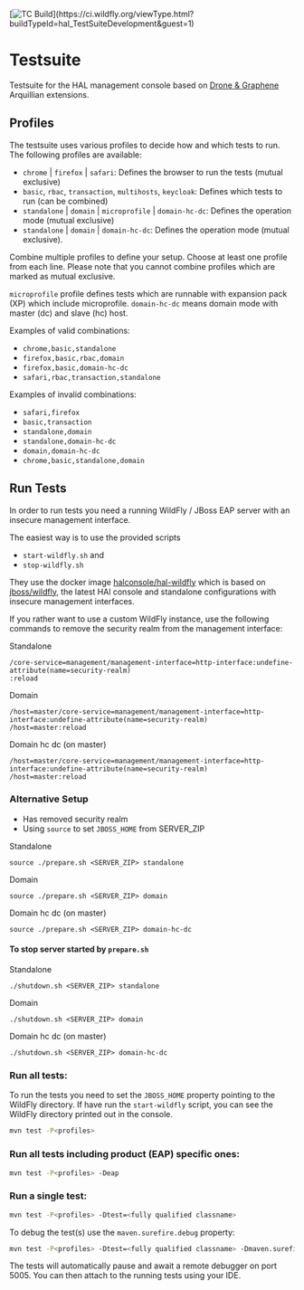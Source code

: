 [![TC Build](https://ci.wildfly.org/app/rest/builds/buildType:(id:hal_TestSuiteDevelopment)/statusIcon.svg)](https://ci.wildfly.org/viewType.html?buildTypeId=hal_TestSuiteDevelopment&guest=1)

# Testsuite

Testsuite for the HAL management console based on [Drone & Graphene](http://arquillian.org/guides/functional_testing_using_graphene/) Arquillian extensions.

## Profiles

The testsuite uses various profiles to decide how and which tests to run. The following profiles are available:

- `chrome` | `firefox` | `safari`: Defines the browser to run the tests (mutual exclusive)
- `basic`, `rbac`, `transaction`, `multihosts`, `keycloak`: Defines which tests to run (can be combined)
- `standalone` | `domain` | `microprofile` | `domain-hc-dc`: Defines the operation mode (mutual exclusive)
- `standalone` | `domain` | `domain-hc-dc`: Defines the operation mode (mutual exclusive). 

Combine multiple profiles to define your setup. Choose at least one profile from each line. Please note that you cannot combine profiles which are marked as mutual exclusive.

`microprofile` profile defines tests which are runnable with expansion pack (XP) which include microprofile.
`domain-hc-dc` means domain mode with master (dc) and slave (hc) host.

Examples of valid combinations:

- `chrome,basic,standalone`
- `firefox,basic,rbac,domain`
- `firefox,basic,domain-hc-dc`
- `safari,rbac,transaction,standalone`

Examples of invalid combinations:

- `safari,firefox`
- `basic,transaction`
- `standalone,domain`
- `standalone,domain-hc-dc`
- `domain,domain-hc-dc`
- `chrome,basic,standalone,domain`

## Run Tests

In order to run tests you need a running WildFly / JBoss EAP server with an insecure management interface.

The easiest way is to use the provided scripts

- `start-wildfly.sh` and
- `stop-wildfly.sh`

They use the docker image [halconsole/hal-wildfly](https://hub.docker.com/r/halconsole/hal-wildfly/) which is based
on [jboss/wildfly](https://hub.docker.com/r/jboss/wildfly/), the latest HAl console and standalone configurations with
insecure management interfaces.

If you rather want to use a custom WildFly instance, use the following commands to remove the security realm from the
management interface:

Standalone

```
/core-service=management/management-interface=http-interface:undefine-attribute(name=security-realm)
:reload
```

Domain

```
/host=master/core-service=management/management-interface=http-interface:undefine-attribute(name=security-realm)
/host=master:reload
```

Domain hc dc (on master)

```
/host=master/core-service=management/management-interface=http-interface:undefine-attribute(name=security-realm)
/host=master:reload
```

### Alternative Setup
* Has removed security realm
* Using `source` to set `JBOSS_HOME` from SERVER_ZIP

Standalone
```
source ./prepare.sh <SERVER_ZIP> standalone
```
Domain
```
source ./prepare.sh <SERVER_ZIP> domain
```
Domain hc dc (on master)
```
source ./prepare.sh <SERVER_ZIP> domain-hc-dc
```
#### To stop server started by `prepare.sh`
Standalone
```
./shutdown.sh <SERVER_ZIP> standalone
```
Domain
```
./shutdown.sh <SERVER_ZIP> domain
```
Domain hc dc (on master)
```
./shutdown.sh <SERVER_ZIP> domain-hc-dc
```

### Run all tests:

To run the tests you need to set the ``JBOSS_HOME`` property pointing to the WildFly directory. If have run the ``start-wildfly`` script, you can see the WildFly directory printed out in the console.

```bash
mvn test -P<profiles>
```

### Run all tests including product (EAP) specific ones:

```bash
mvn test -P<profiles> -Deap
```

### Run a single test:

```bash
mvn test -P<profiles> -Dtest=<fully qualified classname>
```

To debug the test(s) use the `maven.surefire.debug` property:

```bash
mvn test -P<profiles> -Dtest=<fully qualified classname> -Dmaven.surefire.debug
```

The tests will automatically pause and await a remote debugger on port 5005. You can then attach to the running tests using your IDE.
